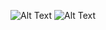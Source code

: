 ![Alt Text](https://alexhill.io/img/codebank.gif)
![Alt Text](https://media.giphy.com/media/vFKqnCdLPNOKc/giphy.gif)
